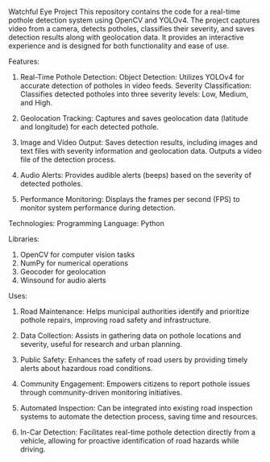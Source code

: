 Watchful Eye Project
This repository contains the code for a real-time pothole detection system using OpenCV and YOLOv4.
The project captures video from a camera, detects potholes, classifies their severity, and saves detection results along with geolocation data.
It provides an interactive experience and is designed for both functionality and ease of use.

Features:
1. Real-Time Pothole Detection:
Object Detection: Utilizes YOLOv4 for accurate detection of potholes in video feeds.
Severity Classification: Classifies detected potholes into three severity levels: Low, Medium, and High.

2. Geolocation Tracking:
Captures and saves geolocation data (latitude and longitude) for each detected pothole.

3. Image and Video Output:
Saves detection results, including images and text files with severity information and geolocation data.
Outputs a video file of the detection process.

4. Audio Alerts:
Provides audible alerts (beeps) based on the severity of detected potholes.

5. Performance Monitoring:
Displays the frames per second (FPS) to monitor system performance during detection.

Technologies:
Programming Language: Python

Libraries:
1. OpenCV for computer vision tasks
2. NumPy for numerical operations
3. Geocoder for geolocation
4. Winsound for audio alerts

Uses:
1. Road Maintenance:
Helps municipal authorities identify and prioritize pothole repairs, improving road safety and infrastructure.

2. Data Collection:
Assists in gathering data on pothole locations and severity, useful for research and urban planning.

3. Public Safety:
Enhances the safety of road users by providing timely alerts about hazardous road conditions.

4. Community Engagement:
Empowers citizens to report pothole issues through community-driven monitoring initiatives.

4. Automated Inspection:
Can be integrated into existing road inspection systems to automate the detection process, saving time and resources.

5. In-Car Detection:
Facilitates real-time pothole detection directly from a vehicle, allowing for proactive identification of road hazards while driving.
